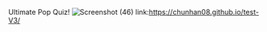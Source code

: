 Ultimate Pop Quiz! 
![Screenshot (46)](https://github.com/user-attachments/assets/69cd3381-9a75-4abe-9bc1-40eaff4e7f43)
link:https://chunhan08.github.io/test-V3/
